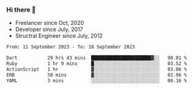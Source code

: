 ### Hi there 👋

- Freelancer since Oct, 2020
- Developer since July, 2017
- Structral Engineer since July, 2012

<!--START_SECTION:waka-->

```txt
From: 11 September 2023 - To: 18 September 2023

Dart           29 hrs 43 mins  ██████████████████████▓░░   90.01 %
Ruby           1 hr 9 mins     █░░░░░░░░░░░░░░░░░░░░░░░░   03.52 %
ActionScript   1 hr            ▓░░░░░░░░░░░░░░░░░░░░░░░░   03.06 %
ERB            58 mins         ▓░░░░░░░░░░░░░░░░░░░░░░░░   02.96 %
YAML           3 mins          ░░░░░░░░░░░░░░░░░░░░░░░░░   00.16 %
```

<!--END_SECTION:waka-->
